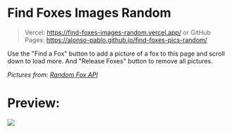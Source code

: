 # Find Foxes Images Random

> Vercel: https://find-foxes-images-random.vercel.app/ or GitHub Pages: https://alonso-pablo.github.io/find-foxes-pics-random/

Use the "Find a Fox" button to add a picture of a fox to this page and scroll down to load more.
And "Release Foxes" button to remove all pictures.

*Pictures from: [Random Fox API](https://randomfox.ca/ "Random Fox API")* 

# Preview:
![](https://i.imgur.com/7PP4W7b.png)

